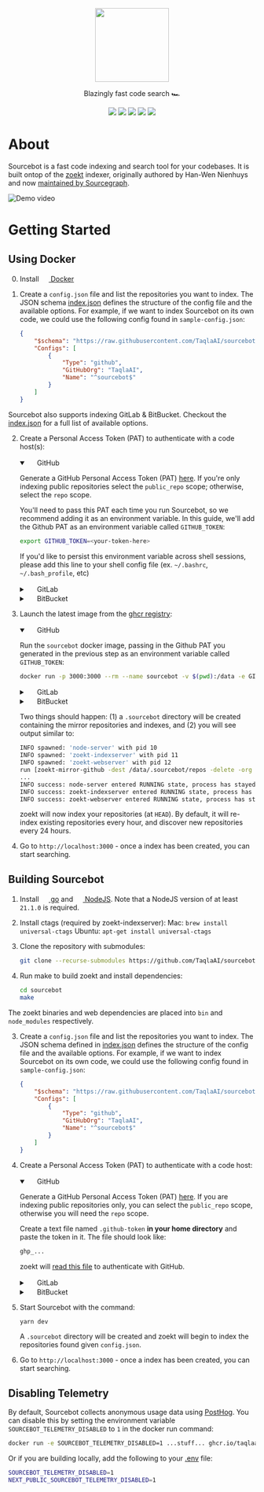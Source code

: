 
<div align="center">
<picture>
  <source media="(prefers-color-scheme: dark)" srcset=".github/images/logo_dark.png">
  <img height="150" src=".github/images/logo_light.png">
</picture>
</div>
<p align="center">
Blazingly fast code search 🏎️
</p>
<p align="center">
  <a href="https://demo.sourcebot.dev"><img src="https://img.shields.io/badge/Try the Demo!-blue?logo=googlechrome&logoColor=orange"/></a>
  <a href="mailto:brendan@sourcebot.dev"><img src="https://img.shields.io/badge/Email%20Us-brightgreen" /></a>
  <a href="https://github.com/TaqlaAI/sourcebot/blob/main/LICENSE"><img src="https://img.shields.io/github/license/TaqlaAI/sourcebot"/></a>
  <a href="https://github.com/TaqlaAI/sourcebot/actions/workflows/ghcr-publish.yml"><img src="https://img.shields.io/github/actions/workflow/status/TaqlaAI/sourcebot/ghcr-publish.yml"/><a>
  <a href="https://github.com/TaqlaAI/sourcebot/stargazers"><img src="https://img.shields.io/github/stars/TaqlaAI/sourcebot" /></a>
</p>


# About

Sourcebot is a fast code indexing and search tool for your codebases. It is built ontop of the [zoekt](https://github.com/sourcegraph/zoekt) indexer, originally authored by Han-Wen Nienhuys and now [maintained by Sourcegraph](https://sourcegraph.com/blog/sourcegraph-accepting-zoekt-maintainership).

![Demo video](https://github.com/user-attachments/assets/227176d8-fc61-42a9-8746-3cbc831f09e4)

# Getting Started

## Using Docker


0. Install <a href="https://docs.docker.com/get-started/get-docker/"><img src="https://www.docker.com/favicon.ico" width="16" height="16"> Docker </a>

1. Create a `config.json` file and list the repositories you want to index. The JSON schema [index.json](./schemas/index.json) defines the structure of the config file and the available options. For example, if we want to index Sourcebot on its own code, we could use the following config found in `sample-config.json`:

    ```json
    {
        "$schema": "https://raw.githubusercontent.com/TaqlaAI/sourcebot/main/schemas/index.json",
        "Configs": [
            {
                "Type": "github",
                "GitHubOrg": "TaqlaAI",
                "Name": "^sourcebot$"
            }
        ]
    }
    ```

Sourcebot also supports indexing GitLab & BitBucket. Checkout the [index.json](./schemas/index.json) for a full list of available options.

2. Create a Personal Access Token (PAT) to authenticate with a code host(s):

    <div>
    <details open>
    <summary><img src="https://github.com/favicon.ico" width="16" height="16" /> GitHub</summary>

    Generate a GitHub Personal Access Token (PAT) [here](https://github.com/settings/tokens/new). If you're only indexing public repositories select the `public_repo` scope; otherwise, select the `repo` scope.

    You'll need to pass this PAT each time you run Sourcebot, so we recommend adding it as an environment variable. In this guide, we'll add the Github PAT as an environment variable called `GITHUB_TOKEN`:
    ```sh
    export GITHUB_TOKEN=<your-token-here>
    ```

    If you'd like to persist this environment variable across shell sessions, please add this line to your shell config file (ex. `~/.bashrc`, `~/.bash_profile`, etc)
    

    </details>

    <details>
    <summary><img src="https://gitlab.com/favicon.ico" width="16" height="16" /> GitLab</summary>
    
    TODO

    </details>

    <details>
    <summary><img src="https://bitbucket.org/favicon.ico" width="16" height="16" /> BitBucket</summary>

    TODO

    </details>
    </div>

3. Launch the latest image from the [ghcr registry](https://github.com/TaqlaAI/sourcebot/pkgs/container/sourcebot):

    <div>
    <details open>
    <summary><img src="https://github.com/favicon.ico" width="16" height="16" /> GitHub</summary>

    Run the `sourcebot` docker image, passing in the Github PAT you generated in the previous step as an environment variable called `GITHUB_TOKEN`:
    ```sh
    docker run -p 3000:3000 --rm --name sourcebot -v $(pwd):/data -e GITHUB_TOKEN=$GITHUB_TOKEN ghcr.io/taqlaai/sourcebot:main
    ```
    </details>

    <details>
    <summary><img src="https://gitlab.com/favicon.ico" width="16" height="16" /> GitLab</summary>

    ```sh
    docker run -p 3000:3000 --rm --name sourcebot -v $(pwd):/data -e GITLAB_TOKEN=<token> ghcr.io/taqlaai/sourcebot:main
    ```

    </details>

    <details>
    <summary><img src="https://bitbucket.org/favicon.ico" width="16" height="16" /> BitBucket</summary>

    TODO

    </details>
    </div>

    Two things should happen: (1) a `.sourcebot` directory will be created containing the mirror repositories and indexes, and (2) you will see output similar to:

    ```sh
    INFO spawned: 'node-server' with pid 10
    INFO spawned: 'zoekt-indexserver' with pid 11
    INFO spawned: 'zoekt-webserver' with pid 12
    run [zoekt-mirror-github -dest /data/.sourcebot/repos -delete -org <org>]
    ...
    INFO success: node-server entered RUNNING state, process has stayed up for > than 1 seconds (startsecs)
    INFO success: zoekt-indexserver entered RUNNING state, process has stayed up for > than 1 seconds (startsecs)
    INFO success: zoekt-webserver entered RUNNING state, process has stayed up for > than 1 seconds (startsecs)
    ```

    zoekt will now index your repositories (at `HEAD`). By default, it will re-index existing repositories every hour, and discover new repositories every 24 hours.

4. Go to `http://localhost:3000` - once a index has been created, you can start searching.

## Building Sourcebot

1. Install <a href="https://go.dev/doc/install"><img src="https://go.dev/favicon.ico" width="16" height="16"> go</a> and <a href="https://nodejs.org/"><img src="https://nodejs.org/favicon.ico" width="16" height="16"> NodeJS</a>. Note that a NodeJS version of at least `21.1.0` is required.

2. Install ctags (required by zoekt-indexserver):
   Mac: `brew install universal-ctags`
   Ubuntu: `apt-get install universal-ctags`

3. Clone the repository with submodules:
    ```sh
    git clone --recurse-submodules https://github.com/TaqlaAI/sourcebot.git
    ```

4. Run make to build zoekt and install dependencies:
    ```sh
    cd sourcebot
    make
    ```

The zoekt binaries and web dependencies are placed into `bin` and `node_modules` respectively.

3. Create a `config.json` file and list the repositories you want to index. The JSON schema defined in [index.json](./schemas/index.json) defines the structure of the config file and the available options. For example, if we want to index Sourcebot on its own code, we could use the following config found in `sample-config.json`:

    ```json
    {
        "$schema": "https://raw.githubusercontent.com/TaqlaAI/sourcebot/main/schemas/index.json",
        "Configs": [
            {
                "Type": "github",
                "GitHubOrg": "TaqlaAI",
                "Name": "^sourcebot$"
            }
        ]
    }
    ```

4. Create a Personal Access Token (PAT) to authenticate with a code host:

    <div>
    <details open>
    <summary><img src="https://github.com/favicon.ico" width="16" height="16" /> GitHub</summary>
    
    Generate a GitHub Personal Access Token (PAT) [here](https://github.com/settings/tokens/new). If you are indexing public repositories only, you can select the `public_repo` scope, otherwise you will need the `repo` scope.

    Create a text file named `.github-token` **in your home directory** and paste the token in it. The file should look like:
    ```sh
    ghp_...
    ```
    zoekt will [read this file](https://github.com/TaqlaAI/zoekt/blob/6a5753692b46e669f851ab23211e756a3677185d/cmd/zoekt-mirror-github/main.go#L60) to authenticate with GitHub.
    </details>

    <details>
    <summary><img src="https://gitlab.com/favicon.ico" width="16" height="16" /> GitLab</summary>
    TODO
    </details>

    <details>
    <summary><img src="https://bitbucket.org/favicon.ico" width="16" height="16" /> BitBucket</summary>
    TODO
    </details>
    </div>

5. Start Sourcebot with the command:
    ```sh
    yarn dev
    ```

    A `.sourcebot` directory will be created and zoekt will begin to index the repositories found given `config.json`.

6. Go to `http://localhost:3000` - once a index has been created, you can start searching.


## Disabling Telemetry

By default, Sourcebot collects anonymous usage data using [PostHog](https://posthog.com/). You can disable this by setting the environment variable `SOURCEBOT_TELEMETRY_DISABLED` to `1` in the docker run command:
```sh
docker run -e SOURCEBOT_TELEMETRY_DISABLED=1 ...stuff... ghcr.io/taqlaai/sourcebot:main
```

Or if you are building locally, add the following to your [.env](./.env) file:
```sh
SOURCEBOT_TELEMETRY_DISABLED=1
NEXT_PUBLIC_SOURCEBOT_TELEMETRY_DISABLED=1
```

